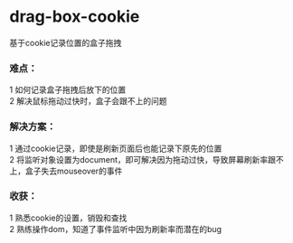 # drag-box-cookie
基于cookie记录位置的盒子拖拽  
  
### 难点：  
1 如何记录盒子拖拽后放下的位置  
2 解决鼠标拖动过快时，盒子会跟不上的问题  
### 解决方案：  
1 通过cookie记录，即使是刷新页面后也能记录下原先的位置  
2 将监听对象设置为document，即可解决因为拖动过快，导致屏幕刷新率跟不上，盒子失去mouseover的事件  
### 收获：  
1 熟悉cookie的设置，销毁和查找  
2 熟练操作dom，知道了事件监听中因为刷新率而潜在的bug

